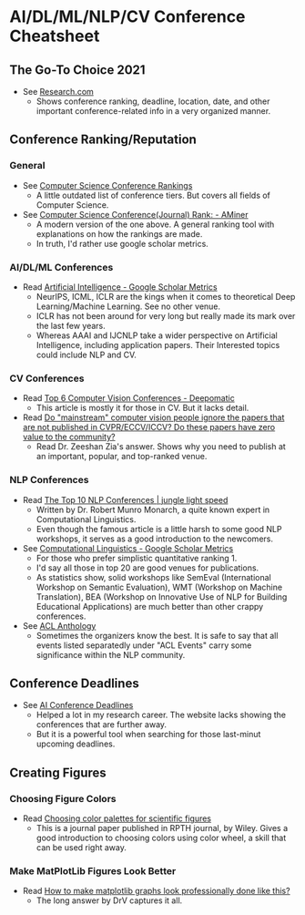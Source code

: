 # AI/DL/ML/NLP/CV Conference Cheatsheet


## The Go-To Choice 2021
- See <a href="https://research.com/">Research.com</a>
    - Shows conference ranking, deadline, location, date, and other important conference-related info in a very organized manner.


## Conference Ranking/Reputation
### General
- See <a href="http://webdocs.cs.ualberta.ca/~zaiane/htmldocs/ConfRanking.html#2">Computer Science Conference Rankings</a>
    - A little outdated list of conference tiers. But covers all fields of Computer Science.
- See <a href="https://www.aminer.org/ranks/conf?category=All&category_en=All&category_type=ccf">Computer Science Conference(Journal) Rank: - AMiner</a>
    - A modern version of the one above. A general ranking tool with explanations on how the rankings are made.
    - In truth, I'd rather use google scholar metrics.

### AI/DL/ML Conferences
- Read <a href="https://scholar.google.es/citations?view_op=top_venues&hl=en&vq=eng_artificialintelligence">Artificial Intelligence - Google Scholar Metrics</a>
    - NeurIPS, ICML, ICLR are the kings when it comes to theoretical Deep Learning/Machine Learning. See no other venue.
    - ICLR has not been around for very long but really made its mark over the last few years.
    - Whereas AAAI and IJCNLP take a wider perspective on Artificial Intelligence, including application papers. Their Interested topics could include NLP and CV.

### CV Conferences
- Read <a href="https://deepomatic.com/en/top-6-computer-vision-conferences-around-the-world">Top 6 Computer Vision Conferences - Deepomatic</a>
    - This article is mostly it for those in CV. But it lacks detail.
- Read <a href="https://www.quora.com/Do-mainstream-computer-vision-people-ignore-the-papers-that-are-not-published-in-CVPR-ECCV-ICCV-Do-these-papers-have-zero-value-to-the-community">Do "mainstream" computer vision people ignore the papers that are not published in CVPR/ECCV/ICCV? Do these papers have zero value to the community?</a>
    - Read Dr. Zeeshan Zia's answer. Shows why you need to publish at an important, popular, and top-ranked venue.

### NLP Conferences
- Read <a href="https://www.junglelightspeed.com/the-top-10-nlp-conferences/">The Top 10 NLP Conferences | jungle light speed</a>
    - Written by Dr. Robert Munro Monarch, a quite known expert in Computational Linguistics.
    - Even though the famous article is a little harsh to some good NLP workshops, it serves as a good introduction to the newcomers.
- See <a href="https://scholar.google.com/citations?view_op=top_venues&hl=en&vq=eng_computationallinguistics">Computational Linguistics - Google Scholar Metrics</a>
    - For those who prefer simplistic quantitative ranking 1.
    - I'd say all those in top 20 are good venues for publications.
    - As statistics show, solid workshops like SemEval (International Workshop on Semantic Evaluation), WMT (Workshop on Machine Translation), BEA (Workshop on Innovative Use of NLP for Building Educational Applications) are much better than other crappy conferences.
- See <a href="https://aclanthology.org/">ACL Anthology</a>
    - Sometimes the organizers know the best. It is safe to say that all events listed separatedly under "ACL Events" carry some significance within the NLP community.


## Conference Deadlines
- See <a href="https://aideadlin.es/?sub=ML,CV,NLP,RO,SP,DM">AI Conference Deadlines</a>
    - Helped a lot in my research career. The website lacks showing the conferences that are further away. 
    - But it is a powerful tool when searching for those last-minut upcoming deadlines.


## Creating Figures
### Choosing Figure Colors
- Read <a href="https://onlinelibrary.wiley.com/doi/full/10.1002/rth2.12308">Choosing color palettes for scientific figures</a>
    - This is a journal paper published in RPTH journal, by Wiley. Gives a good introduction to choosing colors using color wheel, a skill that can be used right away.
### Make MatPlotLib Figures Look Better
- Read <a href="https://stackoverflow.com/questions/24547047/how-to-make-matplotlib-graphs-look-professionally-done-like-this">How to make matplotlib graphs look professionally done like this?</a>
    - The long answer by DrV captures it all.
